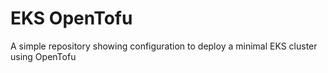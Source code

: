 # EKS OpenTofu

A simple repository showing configuration to deploy a minimal EKS cluster using OpenTofu
